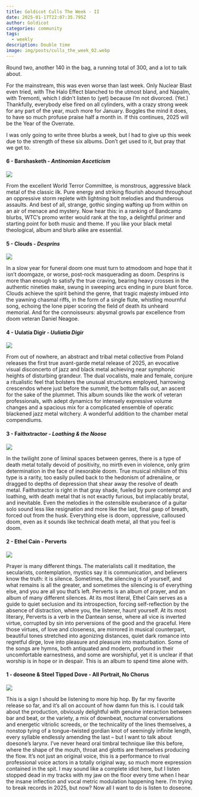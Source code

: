 ```yaml
---
title: Goldicot Culls The Week - II
date: 2025-01-17T22:07:35.795Z
author: Goldicot
categories: community
tags:
  - weekly
description: Double time
image: img/posts/culls_the_week_02.webp
---
```

<!--StartFragment-->

Round two, another 140 in the bag, a running total of 300, and a lot to talk about. 

For the mainstream, this was even worse than last week. Only Nuclear Blast even tried, with The Halo Effect blanched to the utmost bland, and Napalm, with Tremonti, which I didn’t listen to (yet) because I’m not divorced. (Yet.) Thankfully, everybody else fired on all cylinders, with a crazy strong week for any part of the year, much more for January. Boggles the mind it does, to have so much profuse praise half a month in. If this continues, 2025 will be the Year of the Overrate. 

I was only going to write three blurbs a week, but I had to give up this week due to the strength of these six albums. Don’t get used to it, but pray that we get to.

#### **6 -** Barshasketh - *Antinomian Asceticism*

![](https://f4.bcbits.com/img/a1813553505_10.jpg)

<!--StartFragment-->

From the excellent World Terror Committee, is monstrous, aggressive black metal of the classic ilk. Pure energy and striking flourish abound throughout an oppressive storm replete with lightning bolt melodies and thunderous assaults. And best of all, strange, gothic singing wafting up from within on an air of menace and mystery. Now hear this: in a ranking of Bandcamp blurbs, WTC’s promo writer would rank at the top, a delightful primer and starting point for both music and theme. If you like your black metal theological, album and blurb alike are essential.

#### **5 -** Clouds - *Desprins*

<!--StartFragment-->

![](https://f4.bcbits.com/img/a2060013404_10.jpg)

In a slow year for funeral doom one must turn to atmodoom and hope that it isn’t doomgaze, or worse, post-rock masquerading as doom. Desprins is more than enough to satisfy the true craving, bearing heavy crosses in the authentic nineties make, swung in sweeping arcs ending in pure blunt force. Clouds achieve the spirit behind the genre, that tragic majesty imbued into the yawning chasmal riffs, in the form of a single flute, whistling mournful song, echoing the lone piper scoring the field of death its unheard memorial. And for the connoisseurs: abysmal growls par excellence from doom veteran Daniel Neagoe. 

#### **4﻿ -** Uulatia Digir - *Uuliatia Digir*

<!--StartFragment-->

![](https://f4.bcbits.com/img/a2979162102_10.jpg)

<!--StartFragment-->

From out of nowhere, an abstract and tribal metal collective from Poland releases the first true avant-garde metal release of 2025, an evocative visual disconcerto of jazz and black metal achieving near symphonic heights of disturbing grandeur. The dual vocalists, male and female, conjure a ritualistic feel that bolsters the unusual structures employed, harrowing crescendos where just before the summit, the bottom falls out, an ascent for the sake of the plummet. This album sounds like the work of veteran professionals, with adept dynamics for intensely expressive volume changes and a spacious mix for a complicated ensemble of operatic blackened jazz metal witchery. A wonderful addition to the chamber metal compendiums. 



<!--EndFragment-->

#### **3﻿ -** Faithxtractor - *Loathing & the Noose*

<!--StartFragment-->

![](https://f4.bcbits.com/img/a1895837074_10.jpg)

In the twilight zone of liminal spaces between genres, there is a type of death metal totally devoid of positivity, no mirth even in violence, only grim determination in the face of inexorable doom. True musical nihilism of this type is a rarity, too easily pulled back to the hedonism of adrenaline, or dragged to depths of depression that shear away the resolve of death metal. Faithxtractor is right in that gray shade, fueled by pure contempt and loathing, with death metal that is not exactly furious, but implacably brutal, and inevitable. Even the melodies in the ostensible exuberance of a guitar solo sound less like resignation and more like the last, final gasp of breath, forced out from the husk. Everything else is doom, oppressive, calloused doom, even as it sounds like technical death metal, all that you feel is doom. 

#### **2﻿ -** Ethel Cain - Perverts

![](img/posts/a0418125090_10.jpg)

Prayer is many different things. The materialists call it meditation, the secularists, contemplation, mystics say it is communication, and believers know the truth: it is silence. Sometimes, the silencing is of yourself, and what remains is all the greater, and sometimes the silencing is of everything else, and you are all you that’s left. Perverts is an album of prayer, and an album of many different silences. At its most literal, Ethel Cain serves as a guide to quiet seclusion and its introspection, forcing self-reflection by the absence of distraction, where you, the listener, haunt yourself. At its most literary, Perverts is a verb in the Dantean sense, where all vice is inverted virtue, corrupted by sin into perversions of the good and the graceful. Here those virtues, of love and closeness, are mirrored in musical counterpart, beautiful tones stretched into agonizing distances, quiet dark romance into regretful dirge, love into pleasure and pleasure into masturbation. Some of the songs are hymns, both antiquated and modern, profound in their uncomfortable earnestness, and some are worshipful, yet it is unclear if that worship is in hope or in despair. This is an album to spend time alone with. 

#### **1﻿ -** doseone & Steel Tipped Dove - All Portrait, No Chorus

<!--StartFragment-->

![](https://f4.bcbits.com/img/a2287458284_10.jpg)

This is a sign I should be listening to more hip hop. By far my favorite release so far, and it’s all on account of how damn fun this is. I could talk about the production, obviously delightful with genuine interaction between bar and beat, or the variety, a mix of downbeat, nocturnal conversations and energetic vitriolic screeds, or the technicality of the lines themselves, a nonstop tying of a tongue-twisted gordian knot of seemingly infinite length, every syllable endlessly amending the last – but I want to talk about doesone’s larynx. I’ve never heard oral timbral technique like this before, where the shape of the mouth, throat and glottis are themselves producing the flow. It’s not just an original voice, this is a performance to rival professional voice actors in a totally original way, so much more expression contained in the spit. I may sound like a complete idiot here, but I listen stopped dead in my tracks with my jaw on the floor every time when I hear the insane inflection and vocal metric modulation happening here. I’m trying to break records in 2025, but now? Now all I want to do is listen to doseone.